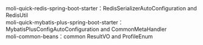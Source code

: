 moli-quick-redis-spring-boot-starter：RedisSerializerAutoConfiguration and RedisUtil  
moli-quick-mybatis-plus-spring-boot-starter：MybatisPlusConfigAutoConfiguration and CommonMetaHandler  
moli-common-beans：common ResultVO and ProfileEnum  